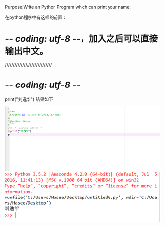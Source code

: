 Purpose:Write an Python Program which can print your name:

在python程序中有这样的前置：
# -*- coding: utf-8 -*-，加入之后可以直接输出中文。
//////////////////////////////
# -*- coding: utf-8 -*-
print("刘逸华")
结果如下：

![第一步](https://github.com/LouiVa/LOVE/raw/master/firstPy.png)
![第二步](https://github.com/LouiVa/LOVE/raw/master/secondpy.png)
